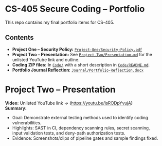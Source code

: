 # CS-405 Secure Coding – Portfolio

This repo contains my final portfolio items for CS-405.

## Contents
- **Project One – Security Policy:** [`Project-One/Security-Policy.pdf`](Project-One/Security-Policy.pdf)
- **Project Two – Presentation:** See [`Project-Two/Presentation.md`](Project-Two/Presentation.md) for the unlisted YouTube link and outline.
- **Coding ZIP files:** In [`Code/`](Code/) with a short description in [`Code/README.md`](Code/README.md).
- **Portfolio Journal Reflection:** [`Journal/Portfolio-Reflection.docx`](Journal/Portfolio-Reflection.docx)


# Project Two – Presentation

**Video:** Unlisted YouTube link → (https://youtu.be/isRODpYvujA)  
**Summary:**  
- Goal: Demonstrate external testing methods used to identify coding vulnerabilities.  
- Highlights: SAST in CI, dependency scanning rules, secret scanning, input validation tests, and deny-path authorization tests.  
- Evidence: Screenshots/clips of pipeline gates and sample findings fixed.


